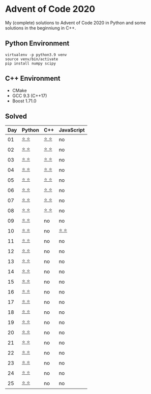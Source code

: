 # Advent of Code 2020

My (complete) solutions to Advent of Code 2020 in Python and some solutions in the beginniung in C++.

## Python Environment

```
virtualenv -p python3.9 venv
source venv/bin/activate
pip install numpy scipy
```

## C++ Environment

* CMake
* GCC 9.3 (C++17)
* Boost 1.71.0

## Solved

Day | Python | C++ | JavaScript
---|---|---|---
01 | [ :star: :star: ](day01/main.py) | [ :star: :star: ](day01-cxx/main.cpp) | no
02 | [ :star: :star: ](day02/main.py) | [ :star: :star: ](day02-cxx/main.cpp) | no
03 | [ :star: :star: ](day03/main.py) | [ :star: :star: ](day03-cxx/main.cpp) | no
04 | [ :star: :star: ](day04/main.py) | [ :star: :star: ](day04-cxx/main.cpp) | no
05 | [ :star: :star: ](day05/main.py) | [ :star: :star: ](day05-cxx/main.cpp) | no
06 | [ :star: :star: ](day06/main.py) | [ :star: :star: ](day06-cxx/main.cpp) | no
07 | [ :star: :star: ](day07/main.py) | [ :star: :star: ](day07-cxx/main.cpp) | no
08 | [ :star: :star: ](day08/main.py) | [ :star: :star: ](day08-cxx/main.cpp) | no
09 | [ :star: :star: ](day09/main.py) | no | no
10 | [ :star: :star: ](day10/main.py) | no | [ :star: :star: ](day10-js/app.js)
11 | [ :star: :star: ](day11/main.py) | no | no
12 | [ :star: :star: ](day12/main.py) | no | no
13 | [ :star: :star: ](day13/main.py) | no | no
14 | [ :star: :star: ](day14/main.py) | no | no
15 | [ :star: :star: ](day15/main.py) | no | no
16 | [ :star: :star: ](day16/main.py) | no | no
17 | [ :star: :star: ](day17/main.py) | no | no
18 | [ :star: :star: ](day18/main.py) | no | no
19 | [ :star: :star: ](day19/main.py) | no | no
20 | [ :star: :star: ](day20/main.py) | no | no
21 | [ :star: :star: ](day21/main.py) | no | no
22 | [ :star: :star: ](day22/main.py) | no | no
23 | [ :star: :star: ](day23/main.py) | no | no
24 | [ :star: :star: ](day24/main.py) | no | no
25 | [ :star: :star: ](day25/main.py) | no | no

